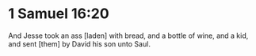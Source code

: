 # 1 Samuel 16:20

And Jesse took an ass [laden] with bread, and a bottle of wine, and a kid, and sent [them] by David his son unto Saul.